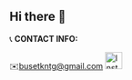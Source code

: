 ## Hi there 👋
📞 **CONTACT INFO:**

✉️busetkntg@gmail.com
<a href="https://www.instagram.com/kullanici_adiniz" target="_blank">
  <img src="https://upload.wikimedia.org/wikipedia/commons/thumb/a/a5/Instagram_icon.png/1024px-Instagram_icon.png" alt="Instagram" width="30" height="30" style="margin-right: 10px;"/>
</a>



<!--
**uglykiss/uglykiss** is a ✨ _special_ ✨ repository because its `README.md` (this file) appears on your GitHub profile.

Here are some ideas to get you started:

- 🔭 I’m currently working on ...
- 🌱 I’m currently learning ...
- 👯 I’m looking to collaborate on ...
- 🤔 I’m looking for help with ...
- 💬 Ask me about ...
- 📫 How to reach me: ...
- 😄 Pronouns: ...
- ⚡ Fun fact: ...
-->
